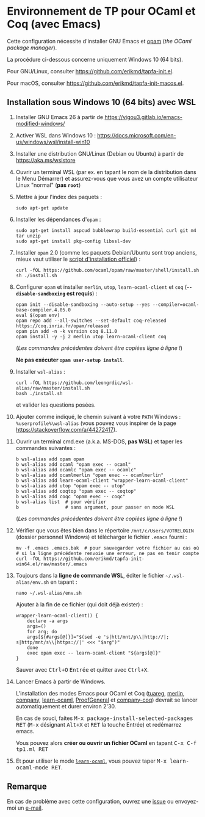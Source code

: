 # Environnement de TP pour OCaml et Coq (avec Emacs)

Cette configuration nécessite d'installer GNU Emacs et
[opam](https://ocaml.org/) (*the OCaml package manager*).

La procédure ci-dessous concerne uniquement Windows 10 (64 bits).

Pour GNU/Linux, consulter <https://github.com/erikmd/tapfa-init.el>.

Pour macOS, consulter <https://github.com/erikmd/tapfa-init-macos.el>.

## Installation sous Windows 10 (64 bits) avec WSL

1.  Installer GNU Emacs 26 à partir de
    <https://vigou3.gitlab.io/emacs-modified-windows/>

1.  Activer WSL dans Windows 10 :
    <https://docs.microsoft.com/en-us/windows/wsl/install-win10>

1.  Installer une distribution GNU/Linux (Debian ou Ubuntu) à partir de
    <https://aka.ms/wslstore>

1.  Ouvrir un terminal WSL (par ex. en tapant le nom de la distribution
    dans le Menu Démarrer) et assurez-vous que vous avez un compte
    utilisateur Linux "normal" (**pas `root`**)

1.  Mettre à jour l'index des paquets :

    ```
    sudo apt-get update
    ```

1.  Installer les dépendances d'`opam` :

    ```
    sudo apt-get install aspcud bubblewrap build-essential curl git m4 tar unzip
    sudo apt-get install pkg-config libssl-dev
    ```

1.  Installer `opam` 2.0 (comme les paquets Debian/Ubuntu sont trop
    anciens, mieux vaut utiliser le [script d'installation
    officiel](http://opam.ocaml.org/doc/Install.html)) :

    ```
    curl -fOL https://github.com/ocaml/opam/raw/master/shell/install.sh
    sh ./install.sh
    ```

1.  Configurer `opam` et installer `merlin`, `utop`,
    `learn-ocaml-client` et `coq` (**`--disable-sandboxing` est requis**) :

    ```
    opam init --disable-sandboxing --auto-setup --yes --compiler=ocaml-base-compiler.4.05.0
    eval $(opam env)
	opam repo add --all-switches --set-default coq-released https://coq.inria.fr/opam/released
    opam pin add -n -k version coq 8.11.0
    opam install -y -j 2 merlin utop learn-ocaml-client coq
    ```

    (*Les commandes précédentes doivent être copiées ligne à ligne !*)

    **Ne pas exécuter `opam user-setup install`**.

1.  Installer `wsl-alias` :

    ```
    curl -fOL https://github.com/leongrdic/wsl-alias/raw/master/install.sh
    bash ./install.sh
    ```

    et valider les questions posées.

1.  Ajouter comme indiqué, le chemin suivant à votre `PATH` Windows :
    `%userprofile%\wsl-alias` (vous pouvez vous inspirer de la page
    <https://stackoverflow.com/a/44272417>).

1.  Ouvrir un terminal cmd.exe (a.k.a. MS-DOS, **pas WSL**) et taper les
    commandes suivantes :

    ```
    b wsl-alias add opam opam
    b wsl-alias add ocaml "opam exec -- ocaml"
    b wsl-alias add ocamlc "opam exec -- ocamlc"
    b wsl-alias add ocamlmerlin "opam exec -- ocamlmerlin"
    b wsl-alias add learn-ocaml-client "wrapper-learn-ocaml-client"
    b wsl-alias add utop "opam exec -- utop"
    b wsl-alias add coqtop "opam exec -- coqtop"
    b wsl-alias add coqc "opam exec -- coqc"
    b wsl-alias list  # pour vérifier
    b                 # sans argument, pour passer en mode WSL
    ```

    (*Les commandes précédentes doivent être copiées ligne à ligne !*)

1.  Vérifier que vous êtes bien dans le répertoire
    `/mnt/c/Users/VOTRELOGIN` (dossier personnel Windows) et télécharger
    le fichier `.emacs` fourni :

    ```
    mv -f .emacs .emacs.bak  # pour sauvegarder votre fichier au cas où
    # si la ligne précédente renvoie une erreur, ne pas en tenir compte
    curl -fOL https://github.com/erikmd/tapfa-init-win64.el/raw/master/.emacs
    ```

1.  Toujours dans la **ligne de commande WSL**, éditer le fichier
     `~/.wsl-alias/env.sh` en tapant :

    ```
    nano ~/.wsl-alias/env.sh
    ```
	
	Ajouter à la fin de ce fichier (qui doit déjà exister) :

    ```
    wrapper-learn-ocaml-client() {
        declare -a args
        args=()
        for arg; do
        args[${#args[@]}]="$(sed -e 's|htt/mnt/p\\|http://|; s|http/mnt/s\\|https://|' <<< "$arg")"
        done
        exec opam exec -- learn-ocaml-client "${args[@]}"
    }
    ```

    Sauver avec <kbd>Ctrl+O</kbd> <kbd>Entrée</kbd> et quitter avec
    <kbd>Ctrl+X</kbd>.

1.  Lancer Emacs à partir de Windows.

    L'installation des modes Emacs pour OCaml et Coq
	([tuareg](https://github.com/ocaml/tuareg),
	[merlin](https://github.com/ocaml/merlin),
	[company](https://github.com/company-mode/company-mode),
	[learn-ocaml](https://github.com/pfitaxel/learn-ocaml.el),
	[ProofGeneral](https://github.com/ProofGeneral/PG) et
	[company-coq](https://github.com/cpitclaudel/company-coq)) devrait
	se lancer automatiquement et durer environ 2'30.

    En cas de souci, faites
    <kbd>M-x package-install-selected-packages RET</kbd>
    (<kbd>M-x</kbd> désignant <kbd>Alt+X</kbd>
    et <kbd>RET</kbd> la touche Entrée) et redémarrez emacs.

    Vous pouvez alors **créer ou ouvrir un fichier OCaml** en tapant
    <kbd>C-x C-f tp1.ml RET</kbd>

1. Et pour utiliser le mode
   [`learn-ocaml`](https://github.com/pfitaxel/learn-ocaml.el#usage),
   vous pouvez taper <kbd>M-x learn-ocaml-mode RET</kbd>.

## Remarque

En cas de problème avec cette configuration, ouvrez une [issue](https://github.com/erikmd/tapfa-init-win64.el/issues) ou envoyez-moi un [e-mail](https://github.com/erikmd).
